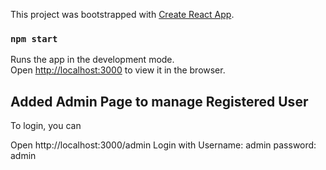 This project was bootstrapped with [Create React App](https://github.com/facebook/create-react-app).


### `npm start`

Runs the app in the development mode.<br>
Open [http://localhost:3000](http://localhost:3000) to view it in the browser.

## Added Admin Page to manage Registered User 
To login, you can 

Open http://localhost:3000/admin
Login with Username: admin password: admin
